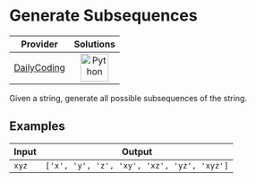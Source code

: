 # Generate Subsequences

<!-- INFO TABLE BEGIN -->

| Provider                                              | Solutions                                                                                                                                        |
| :---------------------------------------------------: | :----------------------------------------------------------------------------------------------------------------------------------------------: |
| [DailyCoding](../../../docs/providers/DailyCoding.md) | [<img src="https://res.cloudinary.com/rascaltwo/image/upload/v1631924087/python_xzdlti.svg" alt="Python" title="Python" width="50" />](solve.py) |

<!-- INFO TABLE END -->

Given a string, generate all possible subsequences of the string.

## Examples

| Input | Output                                     |
| ----- | ------------------------------------------ |
| `xyz` | `['x', 'y', 'z', 'xy', 'xz', 'yz', 'xyz']` |
